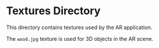 # Textures Directory

This directory contains textures used by the AR application.

The `wood.jpg` texture is used for 3D objects in the AR scene.
